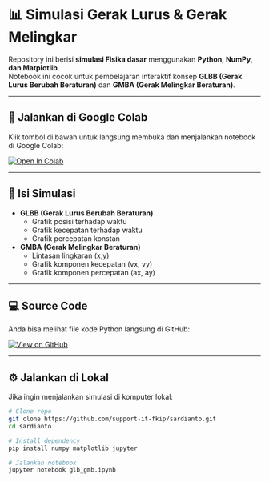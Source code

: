 # 📊 Simulasi Gerak Lurus & Gerak Melingkar

Repository ini berisi **simulasi Fisika dasar** menggunakan **Python, NumPy, dan Matplotlib**.  
Notebook ini cocok untuk pembelajaran interaktif konsep **GLBB (Gerak Lurus Berubah Beraturan)** dan **GMBA (Gerak Melingkar Beraturan)**.

---

## 🚀 Jalankan di Google Colab
Klik tombol di bawah untuk langsung membuka dan menjalankan notebook di Google Colab:

[![Open In Colab](https://colab.research.google.com/assets/colab-badge.svg)](https://colab.research.google.com/github/support-it-fkip/sardianto/blob/main/glb_gmb.ipynb)

---

## 📂 Isi Simulasi
- **GLBB (Gerak Lurus Berubah Beraturan)**
  - Grafik posisi terhadap waktu
  - Grafik kecepatan terhadap waktu
  - Grafik percepatan konstan
- **GMBA (Gerak Melingkar Beraturan)**
  - Lintasan lingkaran (x,y)
  - Grafik komponen kecepatan (vx, vy)
  - Grafik komponen percepatan (ax, ay)

---

## 💻 Source Code
Anda bisa melihat file kode Python langsung di GitHub:

[![View on GitHub](https://img.shields.io/badge/📂%20View%20Code-Python-blue?style=for-the-badge&logo=github)](https://github.com/support-it-fkip/sardianto/blob/main/glb_gmb.py)

---

## ⚙️ Jalankan di Lokal
Jika ingin menjalankan simulasi di komputer lokal:

```bash
# Clone repo
git clone https://github.com/support-it-fkip/sardianto.git
cd sardianto

# Install dependency
pip install numpy matplotlib jupyter

# Jalankan notebook
jupyter notebook glb_gmb.ipynb
